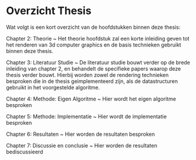 # Overzicht Thesis

Wat volgt is een kort overzicht van de hoofdstukken binnen deze thesis:

Chapter 2: Theorie
  ~ Het theorie hoofdstuk zal een korte inleiding geven tot het renderen van
    3d computer graphics en de basis technieken gebruikt binnen deze thesis.

Chapter 3: Literatuur Studie
  ~ De literatuur studie bouwt verder op de brede inleiding van chapter 2, en
    behandelt de specifieke papers waarop deze thesis verder bouwt. Hierbij
    worden zowel de rendering technieken besproken die in de thesis
    geimplementeerd zijn, als de datastructuren gebruikt in het voorgestelde
    algoritme.
    
Chapter 4: Methode: Eigen Algoritme
  ~ Hier wordt het eigen algoritme besproken

Chapter 5: Methode: Implementatie
  ~ Hier wordt de implementatie besproken

Chapter 6: Resultaten
  ~ Hier worden de resultaten besproken

Chapter 7: Discussie en conclusie
  ~ Hier worden de resultaten bediscussieerd


